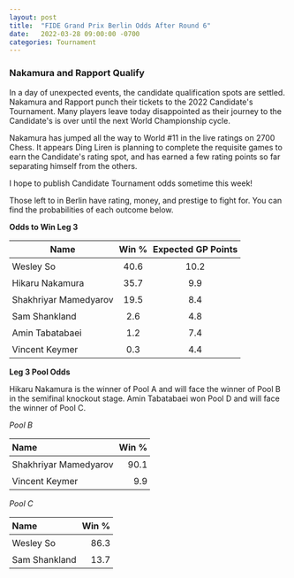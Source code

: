 ```yaml
---
layout: post
title:  "FIDE Grand Prix Berlin Odds After Round 6"
date:   2022-03-28 09:00:00 -0700
categories: Tournament
---
```


<style>
    table th, table td { padding: 5px 5px; }
    #content-desktop {display: block;}
    #content-mobile {display: none;}
    @media screen and (max-width: 768px) {
    #content-desktop {display: none;}
    #content-mobile {display: block;}
}
</style>

### Nakamura and Rapport Qualify

In a day of unexpected events, the candidate qualification spots are settled. Nakamura and Rapport punch their tickets to the 2022 Candidate's Tournament. Many players leave today disappointed as their journey to the Candidate's is over until the next World Championship cycle.

Nakamura has jumped all the way to World #11 in the live ratings on 2700 Chess. It appears Ding Liren is planning to complete the requisite games to earn the Candidate's rating spot, and has earned a few rating points so far separating himself from the others.

I hope to publish Candidate Tournament odds sometime this week!

Those left to in Berlin have rating, money, and prestige to fight for. You can find the probabilities of each outcome below.

**Odds to Win Leg 3**

| Name                   | Win % |   Expected GP Points |
|------------------------|:-------:|:----------------------:|
| Wesley So              |  40.6 |                 10.2 |
| Hikaru Nakamura        |  35.7 |                  9.9 |
| Shakhriyar Mamedyarov  |  19.5 |                  8.4 |
| Sam Shankland          |   2.6 |                  4.8 |
| Amin Tabatabaei        |   1.2 |                  7.4 |
| Vincent Keymer         |   0.3 |                  4.4 |


**Leg 3 Pool Odds**

Hikaru Nakamura is the winner of Pool A and will face the winner of Pool B in the semifinal knockout stage. Amin Tabatabaei won Pool D and will face the winner of Pool C.


*Pool B*

| Name                  | Win % |
|:----------------------|------:|
| Shakhriyar Mamedyarov |  90.1 |
| Vincent Keymer        |   9.9 |

*Pool C*

| Name                   |  Win %|
|:-----------------------|------:|
| Wesley So              |  86.3 |
| Sam Shankland          |  13.7 |